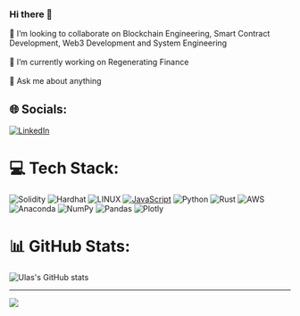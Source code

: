 ### Hi there 👋





🔭 I’m looking to collaborate on Blockchain Engineering, Smart Contract Development, Web3 Development and System Engineering <br><br>🌱 I’m currently working on Regenerating Finance<br><br>💬 Ask me about anything




## 🌐 Socials:
[![LinkedIn](https://img.shields.io/badge/LinkedIn-%230077B5.svg?logo=linkedin&logoColor=white)](https://www.linkedin.com/in/ulas-yildiz-7561a688/) 


# 💻 Tech Stack:
![Solidity](https://img.shields.io/badge/Solidity-3670A0?style=for-the-badge&logo=solidity&logoColor=white) ![Hardhat](https://img.shields.io/badge/Hardhat-8B81D8?style=for-the-badge&logo=hardhat&logoColor=white) ![LINUX](https://img.shields.io/badge/Linux-FCC624?style=for-the-badge&logo=linux&logoColor=black) [![JavaScript](https://img.shields.io/badge/JavaScript-F7DF1E?style=for-the-badge&logo=javascript&logoColor=black)](https://developer.mozilla.org/en-US/docs/Web/JavaScript) ![Python](https://img.shields.io/badge/Python-3670A0?style=for-the-badge&logo=python&logoColor=ffdd54) ![Rust](https://img.shields.io/badge/Rust-000000?style=for-the-badge&logo=rust&logoColor=white) ![AWS](https://img.shields.io/badge/AWS-%23FF9900.svg?style=for-the-badge&logo=amazonaws&logoColor=white) ![Anaconda](https://img.shields.io/badge/Anaconda-%2344A833.svg?style=for-the-badge&logo=anaconda&logoColor=white)   ![NumPy](https://img.shields.io/badge/numpy-%23013243.svg?style=for-the-badge&logo=numpy&logoColor=white) ![Pandas](https://img.shields.io/badge/pandas-%23150458.svg?style=for-the-badge&logo=pandas&logoColor=white) ![Plotly](https://img.shields.io/badge/Plotly-%233F4F75.svg?style=for-the-badge&logo=plotly&logoColor=white) 

# 📊 GitHub Stats:
![Ulas's GitHub stats](https://github-readme-stats.vercel.app/api?username=ulas96&show_icons=true&theme=radical)<br/>




---
[![](https://visitcount.itsvg.in/api?id=ulas96&icon=0&color=6)](https://visitcount.itsvg.in)

